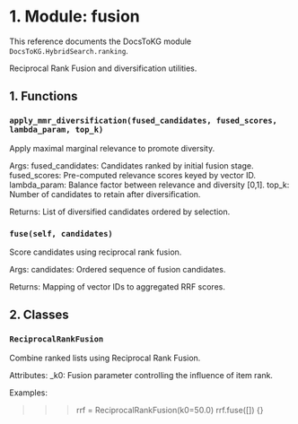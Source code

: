 # 1. Module: fusion

This reference documents the DocsToKG module ``DocsToKG.HybridSearch.ranking``.

Reciprocal Rank Fusion and diversification utilities.

## 1. Functions

### `apply_mmr_diversification(fused_candidates, fused_scores, lambda_param, top_k)`

Apply maximal marginal relevance to promote diversity.

Args:
fused_candidates: Candidates ranked by initial fusion stage.
fused_scores: Pre-computed relevance scores keyed by vector ID.
lambda_param: Balance factor between relevance and diversity [0,1].
top_k: Number of candidates to retain after diversification.

Returns:
List of diversified candidates ordered by selection.

### `fuse(self, candidates)`

Score candidates using reciprocal rank fusion.

Args:
candidates: Ordered sequence of fusion candidates.

Returns:
Mapping of vector IDs to aggregated RRF scores.

## 2. Classes

### `ReciprocalRankFusion`

Combine ranked lists using Reciprocal Rank Fusion.

Attributes:
_k0: Fusion parameter controlling the influence of item rank.

Examples:
>>> rrf = ReciprocalRankFusion(k0=50.0)
>>> rrf.fuse([])
{}
